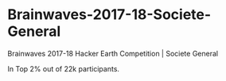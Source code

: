 # Brainwaves-2017-18-Societe-General
Brainwaves 2017-18 Hacker Earth Competition | Societe General

In Top 2% out of 22k participants.
